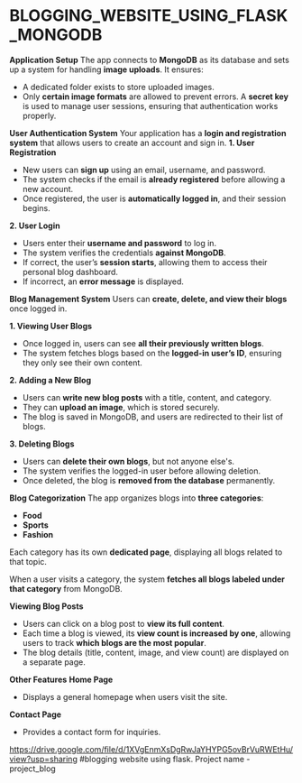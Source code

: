 # BLOGGING_WEBSITE_USING_FLASK_MONGODB

**Application Setup**
The app connects to **MongoDB** as its database and sets up a system for handling **image uploads**. It ensures:
- A dedicated folder exists to store uploaded images.
- Only **certain image formats** are allowed to prevent errors.
A **secret key** is used to manage user sessions, ensuring that authentication works properly.

**User Authentication System**
Your application has a **login and registration system** that allows users to create an account and sign in.
 **1. User Registration**
- New users can **sign up** using an email, username, and password.
- The system checks if the email is **already registered** before allowing a new account.
- Once registered, the user is **automatically logged in**, and their session begins.

**2. User Login**
- Users enter their **username and password** to log in.
- The system verifies the credentials **against MongoDB**.
- If correct, the user’s **session starts**, allowing them to access their personal blog dashboard.
- If incorrect, an **error message** is displayed.

**Blog Management System**
Users can **create, delete, and view their blogs** once logged in.

**1. Viewing User Blogs**
- Once logged in, users can see **all their previously written blogs**.
- The system fetches blogs based on the **logged-in user’s ID**, ensuring they only see their own content.

**2. Adding a New Blog**
- Users can **write new blog posts** with a title, content, and category.
- They can **upload an image**, which is stored securely.
- The blog is saved in MongoDB, and users are redirected to their list of blogs.

**3. Deleting Blogs**
- Users can **delete their own blogs**, but not anyone else's.
- The system verifies the logged-in user before allowing deletion.
- Once deleted, the blog is **removed from the database** permanently.

**Blog Categorization**
The app organizes blogs into **three categories**:  
- **Food**
- **Sports**
- **Fashion**

Each category has its own **dedicated page**, displaying all blogs related to that topic.

When a user visits a category, the system **fetches all blogs labeled under that category** from MongoDB.

**Viewing Blog Posts**
- Users can click on a blog post to **view its full content**.
- Each time a blog is viewed, its **view count is increased by one**, allowing users to track **which blogs are the most popular**.
- The blog details (title, content, image, and view count) are displayed on a separate page.

**Other Features**
**Home Page**
- Displays a general homepage when users visit the site.

**Contact Page**
- Provides a contact form for inquiries.


https://drive.google.com/file/d/1XVgEnmXsDgRwJaYHYPG5ovBrVuRWEtHu/view?usp=sharing    #blogging website using flask. Project name - project_blog
